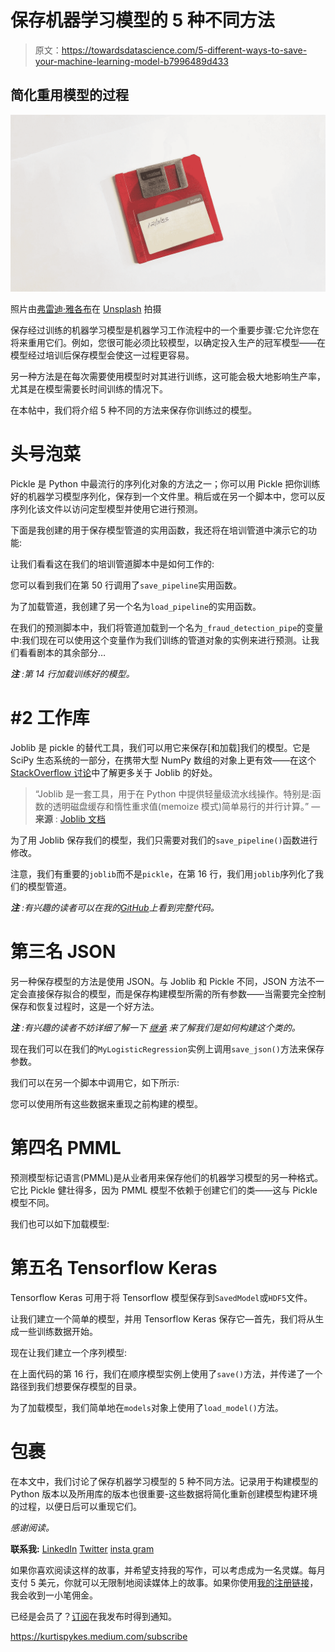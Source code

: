 # 保存机器学习模型的 5 种不同方法

> 原文：<https://towardsdatascience.com/5-different-ways-to-save-your-machine-learning-model-b7996489d433>

## 简化重用模型的过程

![](img/e57e65cb37b42f8bc7e479a330075223.png)

照片由[弗雷迪·雅各布](https://unsplash.com/@thefredyjacob?utm_source=medium&utm_medium=referral)在 [Unsplash](https://unsplash.com?utm_source=medium&utm_medium=referral) 拍摄

保存经过训练的机器学习模型是机器学习工作流程中的一个重要步骤:它允许您在将来重用它们。例如，您很可能必须比较模型，以确定投入生产的冠军模型——在模型经过培训后保存模型会使这一过程更容易。

另一种方法是在每次需要使用模型时对其进行训练，这可能会极大地影响生产率，尤其是在模型需要长时间训练的情况下。

在本帖中，我们将介绍 5 种不同的方法来保存你训练过的模型。

# 头号泡菜

Pickle 是 Python 中最流行的序列化对象的方法之一；你可以用 Pickle 把你训练好的机器学习模型序列化，保存到一个文件里。稍后或在另一个脚本中，您可以反序列化该文件以访问定型模型并使用它进行预测。

下面是我创建的用于保存模型管道的实用函数，我还将在培训管道中演示它的功能:

让我们看看这在我们的培训管道脚本中是如何工作的:

您可以看到我们在第 50 行调用了`save_pipeline`实用函数。

为了加载管道，我创建了另一个名为`load_pipeline`的实用函数。

在我们的预测脚本中，我们将管道加载到一个名为`_fraud_detection_pipe`的变量中:我们现在可以使用这个变量作为我们训练的管道对象的实例来进行预测。让我们看看剧本的其余部分…

***注*** *:第 14 行加载训练好的模型。*

# #2 工作库

Joblib 是 pickle 的替代工具，我们可以用它来保存[和加载]我们的模型。它是 SciPy 生态系统的一部分，在携带大型 NumPy 数组的对象上更有效——在这个 [StackOverflow 讨论](https://stackoverflow.com/questions/12615525/what-are-the-different-use-cases-of-joblib-versus-pickle#:~:text=joblib%20is%20usually,zlib%20or%20lz4.)中了解更多关于 Joblib 的好处。

> “Joblib 是一套工具，用于在 Python 中提供轻量级流水线操作。特别是:函数的透明磁盘缓存和惰性重求值(memoize 模式)简单易行的并行计算。”
> — **来源** : [Joblib 文档](https://joblib.readthedocs.io/)

为了用 Joblib 保存我们的模型，我们只需要对我们的`save_pipeline()`函数进行修改。

注意，我们有重要的`joblib`而不是`pickle`，在第 16 行，我们用`joblib`序列化了我们的模型管道。

***注*** *:有兴趣的读者可以在我的*[*GitHub*](https://github.com/kurtispykes/fraud-detection-project)*上看到完整代码。*

# 第三名 JSON

另一种保存模型的方法是使用 JSON。与 Joblib 和 Pickle 不同，JSON 方法不一定会直接保存拟合的模型，而是保存构建模型所需的所有参数——当需要完全控制保存和恢复过程时，这是一个好方法。

***注*** *:有兴趣的读者不妨详细了解一下* [*继承*](https://medium.com/geekculture/inheritance-getting-to-grips-with-oop-in-python-2ec35b52570#:~:text=the%20super()%20function.-,The%20super()%20function,-The%20super()) *来了解我们是如何构建这个类的。*

现在我们可以在我们的`MyLogisticRegression`实例上调用`save_json()`方法来保存参数。

我们可以在另一个脚本中调用它，如下所示:

您可以使用所有这些数据来重现之前构建的模型。

# 第四名 PMML

预测模型标记语言(PMML)是从业者用来保存他们的机器学习模型的另一种格式。它比 Pickle 健壮得多，因为 PMML 模型不依赖于创建它们的类——这与 Pickle 模型不同。

我们也可以如下加载模型:

# 第五名 Tensorflow Keras

Tensorflow Keras 可用于将 Tensorflow 模型保存到`SavedModel`或`HDF5`文件。

让我们建立一个简单的模型，并用 Tensorflow Keras 保存它—首先，我们将从生成一些训练数据开始。

现在让我们建立一个序列模型:

在上面代码的第 16 行，我们在顺序模型实例上使用了`save()`方法，并传递了一个路径到我们想要保存模型的目录。

为了加载模型，我们简单地在`models`对象上使用了`load_model()`方法。

# 包裹

在本文中，我们讨论了保存机器学习模型的 5 种不同方法。记录用于构建模型的 Python 版本以及所用库的版本也很重要-这些数据将简化重新创建模型构建环境的过程，以便日后可以重现它们。

*感谢阅读。*

**联系我:**
[LinkedIn](https://www.linkedin.com/in/kurtispykes/)
[Twitter](https://twitter.com/KurtisPykes)
[insta gram](https://www.instagram.com/kurtispykes/)

如果你喜欢阅读这样的故事，并希望支持我的写作，可以考虑成为一名灵媒。每月支付 5 美元，你就可以无限制地阅读媒体上的故事。如果你使用[我的注册链接](https://kurtispykes.medium.com/membership)，我会收到一小笔佣金。

已经是会员了？[订阅](https://kurtispykes.medium.com/subscribe)在我发布时得到通知。

<https://kurtispykes.medium.com/subscribe> 